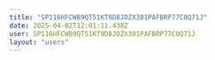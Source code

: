 ```yaml
---
title: "SP116HFCWB9QT51KT9D8JDZX301PAFBRP77C0Q71J"
date: 2025-04-02T12:01:11.438Z
user: SP116HFCWB9QT51KT9D8JDZX301PAFBRP77C0Q71J
layout: "users"
---
```

    